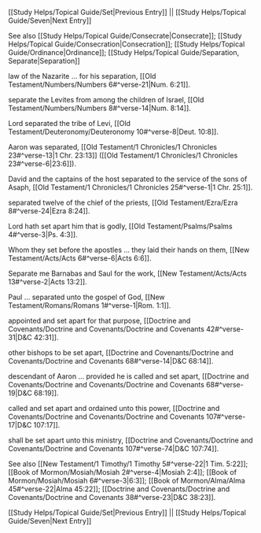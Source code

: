 [[Study Helps/Topical Guide/Set|Previous Entry]]  ||  [[Study Helps/Topical Guide/Seven|Next Entry]]

 See also [[Study Helps/Topical Guide/Consecrate|Consecrate]]; [[Study Helps/Topical Guide/Consecration|Consecration]]; [[Study Helps/Topical Guide/Ordinance|Ordinance]]; [[Study Helps/Topical Guide/Separation, Separate|Separation]]

 law of the Nazarite ... for his separation, [[Old Testament/Numbers/Numbers 6#^verse-21|Num. 6:21]].

 separate the Levites from among the children of Israel, [[Old Testament/Numbers/Numbers 8#^verse-14|Num. 8:14]].

 Lord separated the tribe of Levi, [[Old Testament/Deuteronomy/Deuteronomy 10#^verse-8|Deut. 10:8]].

 Aaron was separated, [[Old Testament/1 Chronicles/1 Chronicles 23#^verse-13|1 Chr. 23:13]] ([[Old Testament/1 Chronicles/1 Chronicles 23#^verse-6|23:6]]).

 David and the captains of the host separated to the service of the sons of Asaph, [[Old Testament/1 Chronicles/1 Chronicles 25#^verse-1|1 Chr. 25:1]].

 separated twelve of the chief of the priests, [[Old Testament/Ezra/Ezra 8#^verse-24|Ezra 8:24]].

 Lord hath set apart him that is godly, [[Old Testament/Psalms/Psalms 4#^verse-3|Ps. 4:3]].

 Whom they set before the apostles ... they laid their hands on them, [[New Testament/Acts/Acts 6#^verse-6|Acts 6:6]].

 Separate me Barnabas and Saul for the work, [[New Testament/Acts/Acts 13#^verse-2|Acts 13:2]].

 Paul ... separated unto the gospel of God, [[New Testament/Romans/Romans 1#^verse-1|Rom. 1:1]].

 appointed and set apart for that purpose, [[Doctrine and Covenants/Doctrine and Covenants/Doctrine and Covenants 42#^verse-31|D&C 42:31]].

 other bishops to be set apart, [[Doctrine and Covenants/Doctrine and Covenants/Doctrine and Covenants 68#^verse-14|D&C 68:14]].

 descendant of Aaron ... provided he is called and set apart, [[Doctrine and Covenants/Doctrine and Covenants/Doctrine and Covenants 68#^verse-19|D&C 68:19]].

 called and set apart and ordained unto this power, [[Doctrine and Covenants/Doctrine and Covenants/Doctrine and Covenants 107#^verse-17|D&C 107:17]].

 shall be set apart unto this ministry, [[Doctrine and Covenants/Doctrine and Covenants/Doctrine and Covenants 107#^verse-74|D&C 107:74]].

 See also [[New Testament/1 Timothy/1 Timothy 5#^verse-22|1 Tim. 5:22]]; [[Book of Mormon/Mosiah/Mosiah 2#^verse-4|Mosiah 2:4]]; [[Book of Mormon/Mosiah/Mosiah 6#^verse-3|6:3]]; [[Book of Mormon/Alma/Alma 45#^verse-22|Alma 45:22]]; [[Doctrine and Covenants/Doctrine and Covenants/Doctrine and Covenants 38#^verse-23|D&C 38:23]].

[[Study Helps/Topical Guide/Set|Previous Entry]]  ||  [[Study Helps/Topical Guide/Seven|Next Entry]]